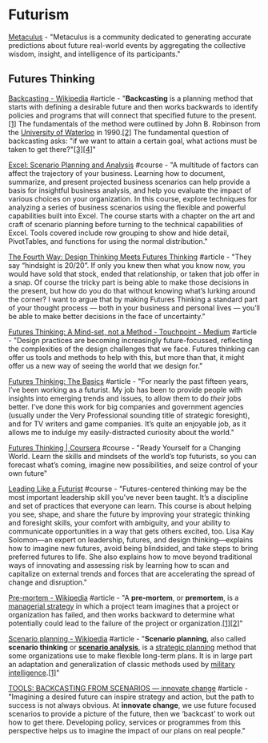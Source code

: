 # Futurism

[Metaculus](https://www.metaculus.com/questions/) - "Metaculus is a community dedicated to generating accurate predictions about future real-world events by aggregating the collective wisdom, insight, and intelligence of its participants."

## Futures Thinking

[Backcasting - Wikipedia](https://en.wikipedia.org/wiki/Backcasting) \#article - "**Backcasting** is a planning method that starts with defining a desirable future and then works backwards to identify policies and programs that will connect that specified future to the present.[\[1\]](https://en.wikipedia.org/wiki/Backcasting#cite_note-1) The fundamentals of the method were outlined by John B. Robinson from the [University of Waterloo](https://en.wikipedia.org/wiki/University_of_Waterloo) in 1990.[\[2\]](https://en.wikipedia.org/wiki/Backcasting#cite_note-Robinson_1990-2) The fundamental question of backcasting asks: "if we want to attain a certain goal, what actions must be taken to get there?"[\[3\]](https://en.wikipedia.org/wiki/Backcasting#cite_note-3)[\[4\]](https://en.wikipedia.org/wiki/Backcasting#cite_note-4)"

[Excel: Scenario Planning and Analysis](https://www.lynda.com/Excel-tutorials/Excel-Scenario-Planning-Analysis/636107-2.html?srchtrk=index%3a1%0alinktypeid%3a2%0aq%3ascenario+planning%0apage%3a1%0as%3arelevance%0asa%3atrue%0aproducttypeid%3a2) \#course - "A multitude of factors can affect the trajectory of your business. Learning how to document, summarize, and present projected business scenarios can help provide a basis for insightful business analysis, and help you evaluate the impact of various choices on your organization. In this course, explore techniques for analyzing a series of business scenarios using the flexible and powerful capabilities built into Excel. The course starts with a chapter on the art and craft of scenario planning before turning to the technical capabilities of Excel. Tools covered include row grouping to show and hide detail, PivotTables, and functions for using the normal distribution."

[The Fourth Way: Design Thinking Meets Futures Thinking](https://medium.com/@anna.roumiantseva/the-fourth-way-design-thinking-meets-futures-thinking-85793ae3aa1e) \#article - "They say “hindsight is 20/20”. If only you knew then what you know now, you would have sold that stock, ended that relationship, or taken that job offer in a snap. Of course the tricky part is being able to make those decisions in the present, but how do you do that without knowing what’s lurking around the corner? I want to argue that by making Futures Thinking a standard part of your thought process — both in your business and personal lives — you’ll be able to make better decisions in the face of uncertainty."

[Futures Thinking: A Mind-set, not a Method - Touchpoint - Medium](https://medium.com/touchpoint/futures-thinking-a-mind-set-not-a-method-64c9b5f9da37) \#article - "Design practices are becoming increasingly future-focussed, reflecting the complexities of the design challenges that we face. Futures thinking can offer us tools and methods to help with this, but more than that, it might offer us a new way of seeing the world that we design for."

[Futures Thinking: The Basics](https://www.fastcompany.com/1362037/futures-thinking-basics) \#article - "For nearly the past fifteen years, I’ve been working as a futurist. My job has been to provide people with insights into emerging trends and issues, to allow them to do _their_ jobs better. I’ve done this work for big companies and government agencies \(usually under the Very Professional sounding title of strategic foresight\), and for TV writers and game companies. It’s quite an enjoyable job, as it allows me to indulge my easily-distracted curiosity about the world."

[Futures Thinking \| Coursera](https://www.coursera.org/specializations/futures-thinking) \#course - "Ready Yourself for a Changing World. Learn the skills and mindsets of the world’s top futurists, so you can forecast what’s coming, imagine new possibilities, and seize control of your own future"

[Leading Like a Futurist](https://www.lynda.com/Business-tutorials/Leading-like-Futurist/2813223-2.html?srchtrk=index%3a1%0alinktypeid%3a2%0aq%3abackcasting%0apage%3a1%0as%3arelevance%0asa%3atrue%0aproducttypeid%3a2) \#course - "Futures-centered thinking may be the most important leadership skill you've never been taught. It’s a discipline and set of practices that everyone can learn. This course is about helping you see, shape, and share the future by improving your strategic thinking and foresight skills, your comfort with ambiguity, and your ability to communicate opportunities in a way that gets others excited, too. Lisa Kay Solomon—an expert on leadership, futures, and design thinking—explains how to imagine new futures, avoid being blindsided, and take steps to bring preferred futures to life. She also explains how to move beyond traditional ways of innovating and assessing risk by learning how to scan and capitalize on external trends and forces that are accelerating the spread of change and disruption."

[Pre-mortem - Wikipedia](https://en.wikipedia.org/wiki/Pre-mortem) \#article - "A **pre-mortem**, or **premortem**, is a [managerial strategy](https://en.wikipedia.org/wiki/Management) in which a project team imagines that a project or organization has failed, and then works backward to determine what potentially could lead to the failure of the project or organization.[\[1\]](https://en.wikipedia.org/wiki/Pre-mortem#cite_note-hbr-1)[\[2\]](https://en.wikipedia.org/wiki/Pre-mortem#cite_note-2)"

[Scenario planning - Wikipedia](https://en.wikipedia.org/wiki/Scenario_planning) \#article - "**Scenario planning**, also called **scenario thinking** or [**scenario analysis**](https://en.wikipedia.org/wiki/Scenario_analysis), is a [strategic planning](https://en.wikipedia.org/wiki/Strategic_planning) method that some organizations use to make flexible long-term plans. It is in large part an adaptation and generalization of classic methods used by [military intelligence](https://en.wikipedia.org/wiki/Military_intelligence).[\[1\]](https://en.wikipedia.org/wiki/Scenario_planning#cite_note-1)"

[TOOLS: BACKCASTING FROM SCENARIOS — innovate change](https://www.innovatechange.co.nz/news/2015/6/21/backcasting-from-scenarios) \#article - "Imagining a desired future can inspire strategy and action, but the path to success is not always obvious.  At **innovate change**, we use future focused scenarios to provide a picture of the future, then we ‘backcast’ to work out how to get there.  Developing policy, services or programmes from this perspective helps us to imagine the impact of our plans on real people."

